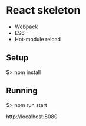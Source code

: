 # React skeleton

* Webpack
* ES6
* Hot-module reload

## Setup

$> npm install

## Running

$> npm run start

http://localhost:8080